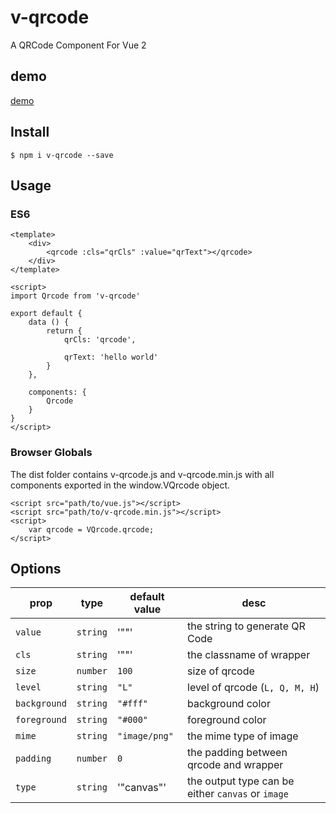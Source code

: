 # v-qrcode

A QRCode Component For Vue 2

## demo

[demo](https://atwxp.github.io/v-qrcode/dist)

## Install

    $ npm i v-qrcode --save

## Usage

### ES6

    <template>
        <div>
            <qrcode :cls="qrCls" :value="qrText"></qrcode>
        </div>
    </template>

    <script>
    import Qrcode from 'v-qrcode'

    export default {
        data () {
            return {
                qrCls: 'qrcode',

                qrText: 'hello world'
            }
        },

        components: {
            Qrcode
        }
    }
    </script>

### Browser Globals

The dist folder contains v-qrcode.js and v-qrcode.min.js with all components exported in the window.VQrcode object.

    <script src="path/to/vue.js"></script>
    <script src="path/to/v-qrcode.min.js"></script>
    <script>
        var qrcode = VQrcode.qrcode;
    </script>

## Options

prop      | type                 | default value | desc
----------| -------------------- | ------------- | -----
`value`   | `string`             | '""'          | the string to generate QR Code
`cls`     | `string`             | '""'          | the classname of wrapper
`size`    | `number`             | `100`         | size of qrcode
`level`   | `string`             | `"L"`         | level of qrcode (`L, Q, M, H`)
`background` | `string`          | `"#fff"`      | background color
`foreground` | `string`          | `"#000"`      | foreground color
`mime` | `string`                | `"image/png"` | the mime type of image
`padding` | `number`             | `0`           | the padding between qrcode and wrapper
`type`    | `string`             | '"canvas"'    | the output type can be either `canvas` or `image`

